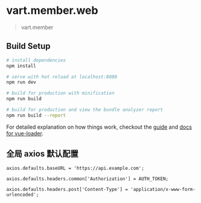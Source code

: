 # vart.member.web

> vart.member

## Build Setup

``` bash
# install dependencies
npm install

# serve with hot reload at localhost:8080
npm run dev

# build for production with minification
npm run build

# build for production and view the bundle analyzer report
npm run build --report
```

For detailed explanation on how things work, checkout the [guide](http://vuejs-templates.github.io/webpack/) and [docs for vue-loader](http://vuejs.github.io/vue-loader).


## 全局 axios 默认配置
```
axios.defaults.baseURL = 'https://api.example.com';

axios.defaults.headers.common['Authorization'] = AUTH_TOKEN;

axios.defaults.headers.post['Content-Type'] = 'application/x-www-form-urlencoded';
```